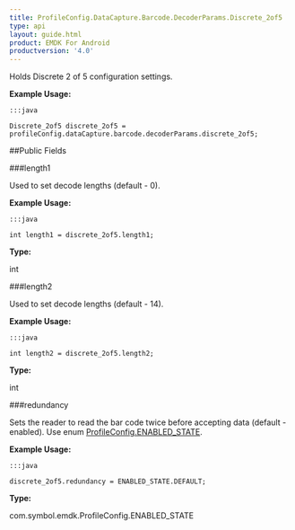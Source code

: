 ```yaml
---
title: ProfileConfig.DataCapture.Barcode.DecoderParams.Discrete_2of5
type: api
layout: guide.html
product: EMDK For Android
productversion: '4.0'
---
```



Holds Discrete 2 of 5 configuration settings. 
 
 

**Example Usage:**
	
	:::java
	
	Discrete_2of5 discrete_2of5 = profileConfig.dataCapture.barcode.decoderParams.discrete_2of5;
	


##Public Fields

###length1

Used to set decode lengths (default - 0). 
 
 

**Example Usage:**
	
	:::java
	
	int length1 = discrete_2of5.length1;
	


**Type:**

int

###length2

Used to set decode lengths (default - 14). 
 
 

**Example Usage:**
	
	:::java
	
	int length2 = discrete_2of5.length2;
	


**Type:**

int

###redundancy

Sets the reader to read the bar code twice before accepting data (default - enabled). 
 Use enum [ ProfileConfig.ENABLED_STATE](../ProfileConfig-ENABLED_STATE). 
 
 

**Example Usage:**
	
	:::java
	
	discrete_2of5.redundancy = ENABLED_STATE.DEFAULT;
	


**Type:**

com.symbol.emdk.ProfileConfig.ENABLED_STATE












